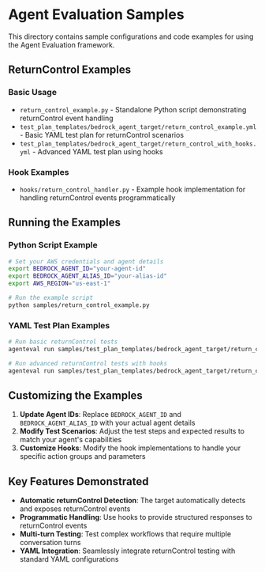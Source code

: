 # Agent Evaluation Samples

This directory contains sample configurations and code examples for using the Agent Evaluation framework.

## ReturnControl Examples

### Basic Usage

- `return_control_example.py` - Standalone Python script demonstrating returnControl event handling
- `test_plan_templates/bedrock_agent_target/return_control_example.yml` - Basic YAML test plan for returnControl scenarios
- `test_plan_templates/bedrock_agent_target/return_control_with_hooks.yml` - Advanced YAML test plan using hooks

### Hook Examples

- `hooks/return_control_handler.py` - Example hook implementation for handling returnControl events programmatically

## Running the Examples

### Python Script Example

```bash
# Set your AWS credentials and agent details
export BEDROCK_AGENT_ID="your-agent-id"
export BEDROCK_AGENT_ALIAS_ID="your-alias-id"
export AWS_REGION="us-east-1"

# Run the example script
python samples/return_control_example.py
```

### YAML Test Plan Examples

```bash
# Run basic returnControl tests
agenteval run samples/test_plan_templates/bedrock_agent_target/return_control_example.yml

# Run advanced returnControl tests with hooks
agenteval run samples/test_plan_templates/bedrock_agent_target/return_control_with_hooks.yml
```

## Customizing the Examples

1. **Update Agent IDs**: Replace `BEDROCK_AGENT_ID` and `BEDROCK_AGENT_ALIAS_ID` with your actual agent details
2. **Modify Test Scenarios**: Adjust the test steps and expected results to match your agent's capabilities
3. **Customize Hooks**: Modify the hook implementations to handle your specific action groups and parameters

## Key Features Demonstrated

- **Automatic returnControl Detection**: The target automatically detects and exposes returnControl events
- **Programmatic Handling**: Use hooks to provide structured responses to returnControl events
- **Multi-turn Testing**: Test complex workflows that require multiple conversation turns
- **YAML Integration**: Seamlessly integrate returnControl testing with standard YAML configurations
